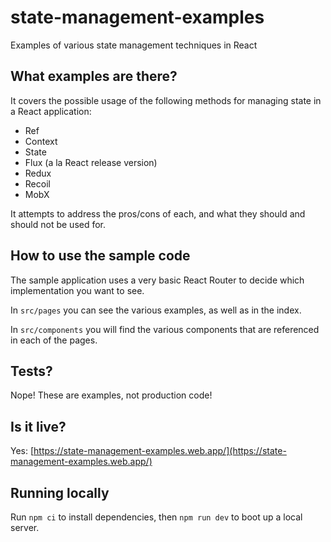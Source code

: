 # state-management-examples

Examples of various state management techniques in React

## What examples are there?

It covers the possible usage of the following methods for managing state in a React application:

- Ref
- Context
- State
- Flux (a la React release version)
- Redux
- Recoil
- MobX

It attempts to address the pros/cons of each, and what they should and should not be used for.

## How to use the sample code

The sample application uses a very basic React Router to decide which implementation you want to see.

In `src/pages` you can see the various examples, as well as in the index.

In `src/components` you will find the various components that are referenced in each of the pages.

## Tests?

Nope! These are examples, not production code!

## Is it live?

Yes: [https://state-management-examples.web.app/](https://state-management-examples.web.app/)

## Running locally

Run `npm ci` to install dependencies, then `npm run dev` to boot up a local server.
